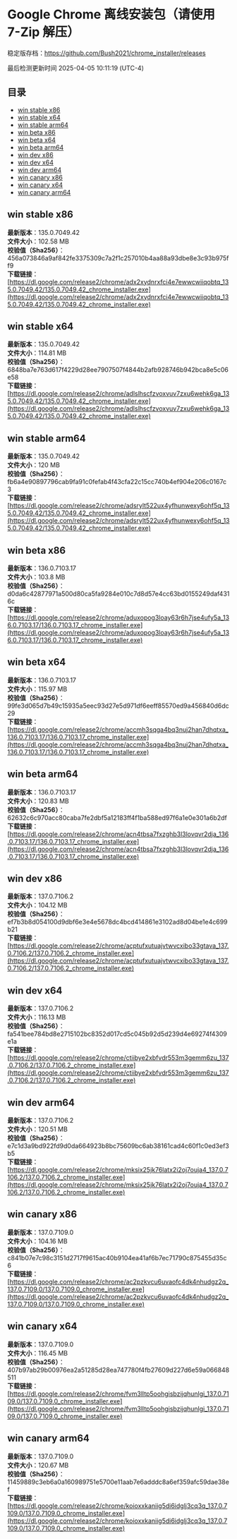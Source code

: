 # Google Chrome 离线安装包（请使用 7-Zip 解压）
稳定版存档：<https://github.com/Bush2021/chrome_installer/releases>

最后检测更新时间
2025-04-05 10:11:19 (UTC-4)

## 目录
* [win stable x86](https://github.com/Bush2021/chrome_installer?tab=readme-ov-file#win-stable-x86)
* [win stable x64](https://github.com/Bush2021/chrome_installer?tab=readme-ov-file#win-stable-x64)
* [win stable arm64](https://github.com/Bush2021/chrome_installer?tab=readme-ov-file#win-stable-arm64)
* [win beta x86](https://github.com/Bush2021/chrome_installer?tab=readme-ov-file#win-beta-x86)
* [win beta x64](https://github.com/Bush2021/chrome_installer?tab=readme-ov-file#win-beta-x64)
* [win beta arm64](https://github.com/Bush2021/chrome_installer?tab=readme-ov-file#win-beta-arm64)
* [win dev x86](https://github.com/Bush2021/chrome_installer?tab=readme-ov-file#win-dev-x86)
* [win dev x64](https://github.com/Bush2021/chrome_installer?tab=readme-ov-file#win-dev-x64)
* [win dev arm64](https://github.com/Bush2021/chrome_installer?tab=readme-ov-file#win-dev-arm64)
* [win canary x86](https://github.com/Bush2021/chrome_installer?tab=readme-ov-file#win-canary-x86)
* [win canary x64](https://github.com/Bush2021/chrome_installer?tab=readme-ov-file#win-canary-x64)
* [win canary arm64](https://github.com/Bush2021/chrome_installer?tab=readme-ov-file#win-canary-arm64)

## win stable x86
**最新版本**：135.0.7049.42  
**文件大小**：102.58 MB  
**校验值（Sha256）**：456a073846a9af842fe3375309c7a2f1c257010b4aa88a93dbe8e3c93b975ff9  
**下载链接**：[https://dl.google.com/release2/chrome/adx2xydnrxfci4e7ewwcwiiqobtq_135.0.7049.42/135.0.7049.42_chrome_installer.exe](https://dl.google.com/release2/chrome/adx2xydnrxfci4e7ewwcwiiqobtq_135.0.7049.42/135.0.7049.42_chrome_installer.exe)  

## win stable x64
**最新版本**：135.0.7049.42  
**文件大小**：114.81 MB  
**校验值（Sha256）**：6848ba7e763d617f4229d28ee7907507f4844b2afb928746b942bca8e5c06e58  
**下载链接**：[https://dl.google.com/release2/chrome/adlslhscfzvoxvuv7zxu6wehk6ga_135.0.7049.42/135.0.7049.42_chrome_installer.exe](https://dl.google.com/release2/chrome/adlslhscfzvoxvuv7zxu6wehk6ga_135.0.7049.42/135.0.7049.42_chrome_installer.exe)  

## win stable arm64
**最新版本**：135.0.7049.42  
**文件大小**：120 MB  
**校验值（Sha256）**：fb6a4e90897796cab9fa91c0fefab4f43cfa22c15cc740b4ef904e206c0167c3  
**下载链接**：[https://dl.google.com/release2/chrome/adsrylt522ux4yfhunwexy6ohf5q_135.0.7049.42/135.0.7049.42_chrome_installer.exe](https://dl.google.com/release2/chrome/adsrylt522ux4yfhunwexy6ohf5q_135.0.7049.42/135.0.7049.42_chrome_installer.exe)  

## win beta x86
**最新版本**：136.0.7103.17  
**文件大小**：103.8 MB  
**校验值（Sha256）**：d0da6c42877971a500d80ca5fa9284e010c7d8d57e4cc63bd0155249daf4316c  
**下载链接**：[https://dl.google.com/release2/chrome/aduxopog3loay63r6h7jse4ufy5a_136.0.7103.17/136.0.7103.17_chrome_installer.exe](https://dl.google.com/release2/chrome/aduxopog3loay63r6h7jse4ufy5a_136.0.7103.17/136.0.7103.17_chrome_installer.exe)  

## win beta x64
**最新版本**：136.0.7103.17  
**文件大小**：115.97 MB  
**校验值（Sha256）**：99fe3d065d7b49c15935a5eec93d27e5d971df6eeff85570ed9a456840d6dc29  
**下载链接**：[https://dl.google.com/release2/chrome/accmh3sqga4bq3nuj2han7dhqtxa_136.0.7103.17/136.0.7103.17_chrome_installer.exe](https://dl.google.com/release2/chrome/accmh3sqga4bq3nuj2han7dhqtxa_136.0.7103.17/136.0.7103.17_chrome_installer.exe)  

## win beta arm64
**最新版本**：136.0.7103.17  
**文件大小**：120.83 MB  
**校验值（Sha256）**：62632c6c970acc80caba7fe2dbf5a12183ff4f1ba588ed97f6a1e0e301a6b2df  
**下载链接**：[https://dl.google.com/release2/chrome/acn4tbsa7fxzghb3l3lovqvr2dja_136.0.7103.17/136.0.7103.17_chrome_installer.exe](https://dl.google.com/release2/chrome/acn4tbsa7fxzghb3l3lovqvr2dja_136.0.7103.17/136.0.7103.17_chrome_installer.exe)  

## win dev x86
**最新版本**：137.0.7106.2  
**文件大小**：104.12 MB  
**校验值（Sha256）**：ef7b3b8d054100d9dbf6e3e4e5678dc4bcd414861e3102ad8d04be1e4c699b21  
**下载链接**：[https://dl.google.com/release2/chrome/acptufxutuajvtwvcxibo33gtava_137.0.7106.2/137.0.7106.2_chrome_installer.exe](https://dl.google.com/release2/chrome/acptufxutuajvtwvcxibo33gtava_137.0.7106.2/137.0.7106.2_chrome_installer.exe)  

## win dev x64
**最新版本**：137.0.7106.2  
**文件大小**：116.13 MB  
**校验值（Sha256）**：fa541bee784bd8e2715102bc8352d017cd5c045b92d5d239d4e69274f4309e1a  
**下载链接**：[https://dl.google.com/release2/chrome/ctiibye2xbfvdr553m3gemm6zu_137.0.7106.2/137.0.7106.2_chrome_installer.exe](https://dl.google.com/release2/chrome/ctiibye2xbfvdr553m3gemm6zu_137.0.7106.2/137.0.7106.2_chrome_installer.exe)  

## win dev arm64
**最新版本**：137.0.7106.2  
**文件大小**：120.51 MB  
**校验值（Sha256）**：e7c1d3a9bd922fd9d0da664923b8bc75609bc6ab38161cad4c60f1c0ed3ef3b5  
**下载链接**：[https://dl.google.com/release2/chrome/mksix25jk76latx2i2oj7ouja4_137.0.7106.2/137.0.7106.2_chrome_installer.exe](https://dl.google.com/release2/chrome/mksix25jk76latx2i2oj7ouja4_137.0.7106.2/137.0.7106.2_chrome_installer.exe)  

## win canary x86
**最新版本**：137.0.7109.0  
**文件大小**：104.16 MB  
**校验值（Sha256）**：c841b07e7c98c3151d2717f9615ac40b9104ea41af6b7ec71790c875455d35c6  
**下载链接**：[https://dl.google.com/release2/chrome/ac2pzkvcu6uvaofc4dk4nhudgz2q_137.0.7109.0/137.0.7109.0_chrome_installer.exe](https://dl.google.com/release2/chrome/ac2pzkvcu6uvaofc4dk4nhudgz2q_137.0.7109.0/137.0.7109.0_chrome_installer.exe)  

## win canary x64
**最新版本**：137.0.7109.0  
**文件大小**：116.45 MB  
**校验值（Sha256）**：407b97ab29b00976ea2a51285d28ea747780f4fb27609d227d6e59a066848511  
**下载链接**：[https://dl.google.com/release2/chrome/fvm3lltp5oohgisbzijqhunlgi_137.0.7109.0/137.0.7109.0_chrome_installer.exe](https://dl.google.com/release2/chrome/fvm3lltp5oohgisbzijqhunlgi_137.0.7109.0/137.0.7109.0_chrome_installer.exe)  

## win canary arm64
**最新版本**：137.0.7109.0  
**文件大小**：120.67 MB  
**校验值（Sha256）**：11459889c3eb6a0a160989751e5700e11aab7e6adddc8a6ef359afc59dae38ef  
**下载链接**：[https://dl.google.com/release2/chrome/koioxxkaniig5di6idglj3cq3q_137.0.7109.0/137.0.7109.0_chrome_installer.exe](https://dl.google.com/release2/chrome/koioxxkaniig5di6idglj3cq3q_137.0.7109.0/137.0.7109.0_chrome_installer.exe)  

